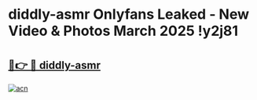 # diddly-asmr Onlyfans Leaked - New Video & Photos March 2025 !y2j81

# <h2><a href="https://j8t3jy.iuczelnia.edu.pl?title=diddly-asmr&ref=y2j81">🔗👉 🔴 diddly-asmr</a></h2>

[![acn](https://github.com/user-attachments/assets/0f9c940e-d8b0-45ae-aac7-cd30a18b3e1c)](https://j8t3jy.iuczelnia.edu.pl?title=diddly-asmr&ref=y2j81)

